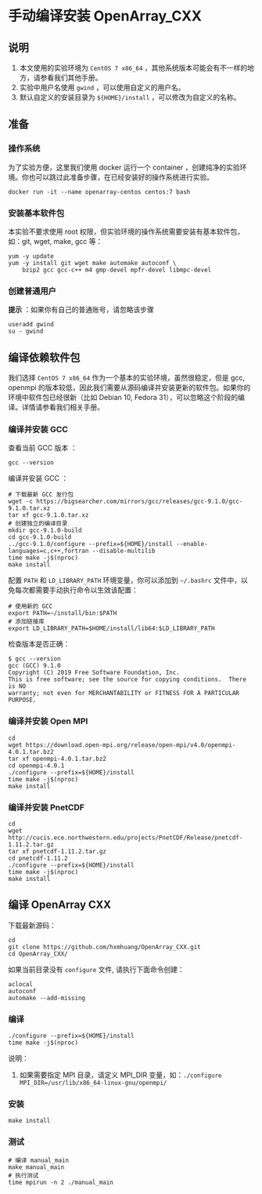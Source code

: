 # 手动编译安装 OpenArray_CXX

## 说明

1. 本文使用的实验环境为 `CentOS 7 x86_64` ，其他系统版本可能会有不一样的地方，请参看我们其他手册。
2. 实验中用户名使用 `gwind` ，可以使用自定义的用户名。
3. 默认自定义的安装目录为 `${HOME}/install` ，可以修改为自定义的名称。

## 准备

### 操作系统

为了实验方便，这里我们使用 docker 运行一个 container ，创建纯净的实验环境。你也可以跳过此准备步骤，在已经安装好的操作系统进行实验。

```shell
docker run -it --name openarray-centos centos:7 bash
```

### 安装基本软件包

本实验不要求使用 root 权限，但实验环境的操作系统需要安装有基本软件包，如：git, wget, make, gcc 等：

```shell
yum -y update
yum -y install git wget make automake autoconf \
    bzip2 gcc gcc-c++ m4 gmp-devel mpfr-devel libmpc-devel
```

### 创建普通用户

**提示** ：如果你有自己的普通账号，请忽略该步骤

```shell
useradd gwind
su - gwind
```

## 编译依赖软件包

我们选择 `CentOS 7 x86_64` 作为一个基本的实验环境，虽然很稳定，但是 gcc, openmpi 的版本较低，因此我们需要从源码编译并安装更新的软件包。如果你的环境中软件包已经很新（比如 Debian 10, Fedora 31），可以忽略这个阶段的编译。详情请参看我们相关手册。

### 编译并安装 GCC

查看当前 GCC 版本 ：

```shell
gcc --version
```

编译并安装 GCC ：

```shell
# 下载最新 GCC 发行包
wget -c https://bigsearcher.com/mirrors/gcc/releases/gcc-9.1.0/gcc-9.1.0.tar.xz
tar xf gcc-9.1.0.tar.xz
# 创建独立的编译目录
mkdir gcc-9.1.0-build
cd gcc-9.1.0-build
../gcc-9.1.0/configure --prefix=${HOME}/install --enable-languages=c,c++,fortran --disable-multilib
time make -j$(nproc)
make install
```

配置 `PATH` 和 `LD_LIBRARY_PATH` 环境变量，你可以添加到 `~/.bashrc` 文件中，以免每次都需要手动执行命令以生效该配置：

```shell
# 使用新的 GCC
export PATH=~/install/bin:$PATH
# 添加链接库
export LD_LIBRARY_PATH=$HOME/install/lib64:$LD_LIBRARY_PATH
```

检查版本是否正确：

```shell
$ gcc --version
gcc (GCC) 9.1.0
Copyright (C) 2019 Free Software Foundation, Inc.
This is free software; see the source for copying conditions.  There is NO
warranty; not even for MERCHANTABILITY or FITNESS FOR A PARTICULAR PURPOSE.
```

### 编译并安装 Open MPI

```shell
cd
wget https://download.open-mpi.org/release/open-mpi/v4.0/openmpi-4.0.1.tar.bz2
tar xf openmpi-4.0.1.tar.bz2
cd openmpi-4.0.1
./configure --prefix=${HOME}/install
time make -j$(nproc)
make install
```

### 编译并安装 PnetCDF

```shell
cd
wget http://cucis.ece.northwestern.edu/projects/PnetCDF/Release/pnetcdf-1.11.2.tar.gz
tar xf pnetcdf-1.11.2.tar.gz
cd pnetcdf-1.11.2
./configure --prefix=${HOME}/install
time make -j$(nproc)
make install
```

## 编译 OpenArray CXX

下载最新源码：

```shell
cd
git clone https://github.com/hxmhuang/OpenArray_CXX.git
cd OpenArray_CXX/
```

如果当前目录没有 `configure` 文件, 请执行下面命令创建：

```shell
aclocal
autoconf
automake --add-missing
```

### 编译

```shell
./configure --prefix=${HOME}/install
time make -j$(nproc)
```

说明：

1. 如果需要指定 MPI 目录，请定义 MPI_DIR 变量，如：`./configure MPI_DIR=/usr/lib/x86_64-linux-gnu/openmpi/`

### 安装

```shell
make install
```

### 测试

```shell
# 编译 manual_main
make manual_main
# 执行测试
time mpirun -n 2 ./manual_main
```
